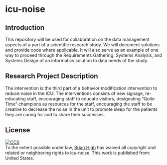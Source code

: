 # icu-noise

## Introduction

This repository will be used for collaboration on the data management aspects of a part of a scientific research study. We will document solutions and provide code where applicable. It will also serve as an example of one way to proceed through the Requirements Gathering, Systems Analysis, and Systems Design of an informatics solution to data needs of the study.

## Research Project Description

The intervention is the third part of a behavior modification intervention to reduce noise in the ICU. The interventions consists of new signage, re-educating staff, encouraging staff to educate visitors, designating “Quite Time” champions as resources for the staff, encouraging the staff to be creative to decrease the noise in the unit to promote sleep for the patients they are caring for and to share their successes. 

## License

<p xmlns:dct="http://purl.org/dc/terms/" xmlns:vcard="http://www.w3.org/2001/vcard-rdf/3.0#">
  <a rel="license"
     href="http://creativecommons.org/publicdomain/zero/1.0/">
    <img src="http://i.creativecommons.org/p/zero/1.0/88x31.png" style="border-style: none;" alt="CC0" />
  </a>
  <br />
  To the extent possible under law,
  <a rel="dct:publisher"
     href="https://github.com/brianhigh/HW1_brian_high">
    <span property="dct:title">Brian High</span></a>
  has waived all copyright and related or neighboring rights to
  <span property="dct:title">icu-noise</span>.
This work is published from:
<span property="vcard:Country" datatype="dct:ISO3166"
      content="US" about="https://github.com/brianhigh/icu-noise">
  United States</span>.
</p>
